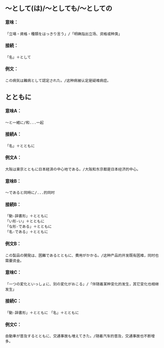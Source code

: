## ～として(は)/～としても/～としての
#### 意味：
`「立場・資格・種類をはっきり言う」/「明确指出立场、资格或种类」`
#### 接続：
`「名」＋として`
#### 例文：
`この病気は難病として認定された。/这种病被认定是疑难病症。`

## とともに
#### 意味A：
`～と一緒に/和...一起`
#### 接続A：
`「名」＋とともに`
#### 例文A：
`大阪は東京とともに日本経済の中心地である。/大阪和东京都是日本经济的中心。`
#### 意味B：
`～であると同時に/...的同时`
#### 接続B：
 `「動-辞書形」＋とともに`  
 `「い形-い」＋とともに`  
 `「な形-である」＋とともに`  
 `「名-である」＋とともに`
#### 例文B：
`この製品の開発は、困難であるとともに、費用がかかる。/这种产品的开发既有困难，同时也需要资金。`
#### 意味C：
`「一つの変化といっしょに、別の変化がおこる」/「伴随着某种变化的发生，其它变化也相继发生」`
#### 接続C：
`「動-辞書形」＋とともに`
`「名」＋とともに`
#### 例文C：
`自動車が普及するとともに、交通事故も増えてきた。/随着汽车的普及，交通事故也不断增多。`
